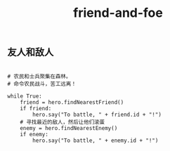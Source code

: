 ﻿---
layout: default
title: friend-and-foe
---
## 友人和敌人
```

# 农民和士兵聚集在森林。
# 命令农民战斗，苦工远离！

while True:
    friend = hero.findNearestFriend()
    if friend:
        hero.say("To battle, " + friend.id + "!")
    # 寻找最近的敌人，然后让他们滚蛋
    enemy = hero.findNearestEnemy()
    if enemy:
        hero.say("To battle, " + enemy.id + "!")

```
